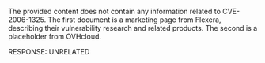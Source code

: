 The provided content does not contain any information related to CVE-2006-1325. The first document is a marketing page from Flexera, describing their vulnerability research and related products. The second is a placeholder from OVHcloud.

RESPONSE: UNRELATED